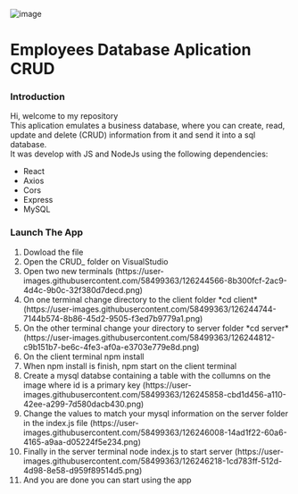 ![image](https://user-images.githubusercontent.com/58499363/126246356-343e75f7-72b3-4cf2-80c8-c6edad2351ab.png)


<h1>Employees Database Aplication CRUD</h1>
<h3>Introduction</h3>
Hi, welcome to my repository
<br>
This aplication emulates a business database, where you can create, read, update and delete (CRUD) information from it and send it into a sql database.<br>
It was develop with JS and NodeJs using the following dependencies:<br>
<ul>
<li>React</li>
<li>Axios</li>
<li>Cors</li>
<li>Express</li>
<li>MySQL</li>
</ul>
<h3>Launch The App</h3>
<ol>
<li>Dowload the file</li>
<li>Open the CRUD_ folder on VisualStudio </li>
<li>Open two new terminals (https://user-images.githubusercontent.com/58499363/126244566-8b300fcf-2ac9-4d4c-9b0c-32f380d7decd.png)</li>
<li>On one terminal change directory to the client folder *cd client* (https://user-images.githubusercontent.com/58499363/126244744-7144b574-8b86-45d2-9505-f3ed7b9779a1.png)</li>
<li>On the other terminal change your directory to server folder *cd server* (https://user-images.githubusercontent.com/58499363/126244812-c9b151b7-be6c-4fe3-af0a-e3703e779e8d.png)</li>
<li>On the client terminal npm install</li>
<li>When npm install is finish, npm start on the client terminal</li>
<li>Create a mysql databse containing a table with the collumns on the image where id is a primary key (https://user-images.githubusercontent.com/58499363/126245858-cbd1d456-a110-42ee-a299-7d580dacb430.png)</li>
<li>Change the values to match your mysql information on the server folder in the index.js file (https://user-images.githubusercontent.com/58499363/126246008-14ad1f22-60a6-4165-a9aa-d05224f5e234.png)</li>
<li>Finally in the server terminal node index.js to start server (https://user-images.githubusercontent.com/58499363/126246218-1cd783ff-512d-4d98-8e58-d959f89514d5.png)</li>
<li>And you are done you can start using the app</li>
</ol>

